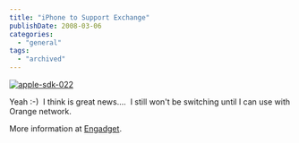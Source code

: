 ```yaml
---
title: "iPhone to Support Exchange"
publishDate: 2008-03-06
categories: 
  - "general"
tags:
  - "archived"
---
```


[![apple-sdk-022](https://ramberlinggeek.co.uk/wp-content/uploads/2008/03/apple-sdk-022.jpg)](https://www.engadget.com/2008/03/06/live-from-apples-iphone-press-conference/)

Yeah :-)  I think is great news....  I still won't be switching until I can use with Orange network.

More information at [Engadget](https://www.engadget.com/2008/03/06/live-from-apples-iphone-press-conference/).
